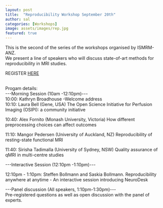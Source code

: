 ```yaml
---
layout: post
title:  "Reproducibility Workshop September 20th"
author: sal
categories: [Workshops]
image: assets/images/rep.jpg
featured: true
---
```


This is the second of the series of the workshops organised by ISMRM-ANZ.
<br>
We present a line of speakers who will discuss state-of-art methods for reproducibility in MRI studies.

REGISTER <a href="https://acu.zoom.us/meeting/register/tZcqdOCrqTwjGdHToeSEKSExBmYasCICvylf"> HERE </a>

<br>
Progam details:
<br>
---Morning Session (10am -12:10pm)---
<br>
10:00: Kathryn Broadhouse -Welcome address
<br>
10:10: Laura Bell (Gene, USA)
The Open Science Initiative for Perfusion Imaging (OSIPI): a community initiative
<br>

10:40: Alex Fornito (Monash University, Victoria)
How different preprocessing choices can affect outcomes
<br>

11:10: Mangor Pedersen (University of Auckland, NZ)
Reproducibility of resting-state functional MRI
<br>

11:40: Sirisha Tadimalla (University of Sydney, NSW)
Quality assurance of qMRI in multi-centre studies
<br>

---Interactive Session (12:10pm -1:10pm)---

12:10pm - 1:10pm: Steffen Bollmann and Saskia Bollmann.
Reproducibility anywhere at anytime - An interactive session introducing NeuroDesk
<br>

---Panel discussion (All speakers, 1:10pm-1:30pm)---
<br>
Pre-registered questions as well as open discussion with the panel of experts.



